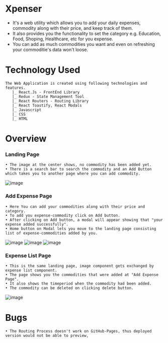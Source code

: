 # Xpenser
- It's a web utility which allows you to add your daily expenses, commodity along with their price, and keep track of them.
- It also provides you the functionality to set the category e.g. Education, Food, Shoping, Healthcare, etc for you expense.
- You can add as much commodities you want and even on refreshing your commoditie's data won't loose.

# Technology Used
    The Web Application is created using following technologies and features.
       |_ React.Js - FrontEnd Library
       |_ Redux - State Management Tool
       |_ React Routers - Routing Library
       |_ React Toastify, React Modals
       |_ Javascript
       |_ CSS 
       |_ HTML

# Overview

###  Landing Page
    • The image at the center shows, no commodity has been added yet.
    • There is a search bar to search the commodity and an Add Button which takes you to another page where you can add commodity.
![image](https://user-images.githubusercontent.com/80626529/169327786-5dc3e48d-ae5f-4f07-96e7-b0b7d128ff85.png)

###  Add Expense Page
    • Here You can add your commodities along with their price and category.  
    • To add you expense-commodity click on Add button.  
    • After clicking on Add button, a modal will appear showing that "your expense added successfully".
    • Home button on Modal lets you move to the landing page consisting list of expense-commodities added by you. 
![image](https://user-images.githubusercontent.com/80626529/169336179-cf6fa785-526f-4dbd-b62b-89f926c6d0ce.png)
![image](https://user-images.githubusercontent.com/80626529/169337241-67a72c03-97b5-4964-99cb-5e35ecc909a1.png)
![image](https://user-images.githubusercontent.com/80626529/169412118-3837c824-5ade-43ed-ab59-36225f3004f9.png)

### Expense List Page
    • This is the same landing page, image component gets exchanged by expense list component. 
    • The page shows you the commodities that were added at "Add Expense Page".
    • It also shows the timeperiod when the commodity had been added.
    • The commodity can be deleted on clicking delete button.

![image](https://user-images.githubusercontent.com/80626529/169413184-7b989ba3-f550-4e47-94d5-f3a763341170.png)

# Bugs
    • The Routing Process doesn't work on GitHub-Pages, thus deployed version would not be able to preview,
 
   
    
